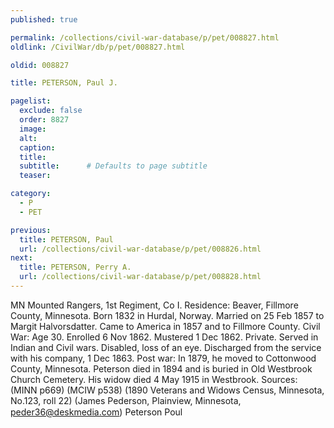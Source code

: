 ```yaml
---
published: true

permalink: /collections/civil-war-database/p/pet/008827.html
oldlink: /CivilWar/db/p/pet/008827.html

oldid: 008827

title: PETERSON, Paul J.

pagelist:
  exclude: false
  order: 8827
  image: 
  alt:
  caption:
  title:
  subtitle:      # Defaults to page subtitle
  teaser:

category: 
  - P 
  - PET

previous:
  title: PETERSON, Paul
  url: /collections/civil-war-database/p/pet/008826.html  
next:
  title: PETERSON, Perry A.
  url: /collections/civil-war-database/p/pet/008828.html   
---
```

MN Mounted Rangers, 1st Regiment, Co I. Residence: Beaver, Fillmore County, Minnesota. Born 1832 in Hurdal, Norway. Married on 25 Feb 1857 to Margit Halvorsdatter. Came to America in 1857 and to Fillmore County. Civil War: Age 30. Enrolled 6 Nov 1862. Mustered 1 Dec 1862. Private. Served in Indian and Civil wars. Disabled, loss of an eye. Discharged from the service with his company, 1 Dec 1863. Post war: In 1879, he moved to Cottonwood County, Minnesota. Peterson died in 1894 and is buried in Old Westbrook Church Cemetery. His widow died 4 May 1915 in Westbrook. Sources: (MINN p669) (MCIW p538) (1890 Veterans and Widows Census, Minnesota, No.123, roll 22) (James Pederson, Plainview, Minnesota, [peder36@deskmedia.com](mailto:peder36@deskmedia.com)) &#147;Peterson Poul&#148;
